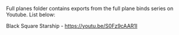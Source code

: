 Full planes folder contains exports from the full plane binds series on Youtube. List below:

Black Square Starship - https://youtu.be/S0Fz9cAAR1I
